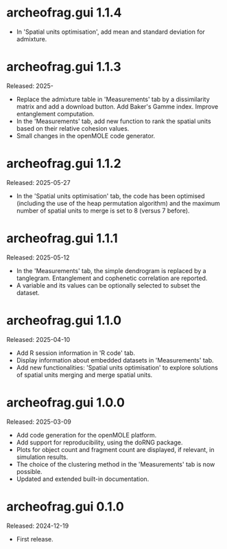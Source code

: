 

# archeofrag.gui 1.1.4

* In 'Spatial units optimisation', add mean and standard deviation for admixture. 

# archeofrag.gui 1.1.3
Released: 2025-

* Replace the admixture table in 'Measurements' tab by a dissimilarity matrix and add a download button. Add Baker's Gamme index. Improve entanglement computation.
* In the 'Measurements' tab, add new function to rank the spatial units based on their relative cohesion values.   
* Small changes in the openMOLE code generator. 

# archeofrag.gui 1.1.2
Released: 2025-05-27

* In the 'Spatial units optimisation' tab, the code has been optimised (including the use of the heap permutation algorithm) and the maximum number of spatial units to merge is set to 8 (versus 7 before).

# archeofrag.gui 1.1.1
Released: 2025-05-12

* In the 'Measurements' tab, the simple dendrogram is replaced by a tanglegram. Entanglement and cophenetic correlation are reported.
* A variable and its values can be optionally selected to subset the dataset.

# archeofrag.gui 1.1.0
Released: 2025-04-10

* Add R session information in 'R code' tab. 
* Display information about embedded datasets in 'Measurements' tab.
* Add new functionalities: 'Spatial units optimisation' to explore solutions of spatial units merging and merge spatial units.

# archeofrag.gui 1.0.0
Released: 2025-03-09

* Add code generation for the openMOLE platform.
* Add support for reproducibility, using the doRNG package.
* Plots for object count and fragment count are displayed, if relevant, in simulation results.
* The choice of the clustering method in the 'Measurements' tab is now possible.
* Updated and extended built-in documentation.

# archeofrag.gui 0.1.0
Released: 2024-12-19

* First release.

